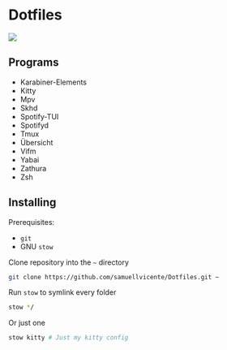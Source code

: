 # Dotfiles

![](./dotfiles.png)

## Programs

* Karabiner-Elements
* Kitty
* Mpv
* Skhd
* Spotify-TUI
* Spotifyd
* Tmux
* Übersicht 
* Vifm
* Yabai
* Zathura
* Zsh


## Installing

Prerequisites:

* `git`
* GNU `stow`

Clone repository into the `~` directory

```bash
git clone https://github.com/samuellvicente/Dotfiles.git ~
```

Run `stow` to symlink every folder

```bash
stow */
```

Or just one

```bash
stow kitty # Just my kitty config
```


